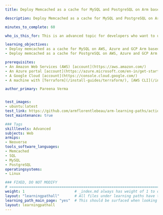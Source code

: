 ```yaml
---
title: Deploy Memcached as a cache for MySQL and PostgreSQL on Arm based servers

description: Deploy Memcached as a cache for MySQL and PostgreSQL on Arm servers

minutes_to_complete: 60

who_is_this_for: This is an advanced topic for developers who want to use memcached as their in-memory key-value store.

learning_objectives:
- Deploy memcached as a cache for MySQL on AWS, Azure and GCP Arm based Instance
- Deploy memcached as a cache for PostgreSQL on AWS, Azure and GCP Arm based Instance

prerequisites:
- An Amazon Web Services (AWS) [account](https://aws.amazon.com/)
- An Azure portal [account](https://azure.microsoft.com/en-in/get-started/azure-portal)
- A Google Cloud [account](https://console.cloud.google.com/)
- A machine with [Terraform](/install-guides/terraform/), [AWS CLI](/install-guides/aws-cli), [Google Cloud CLI](/install-guides/gcloud), [Azure CLI](/install-guides/azure-cli), [AWS IAM authenticator](https://docs.aws.amazon.com/eks/latest/userguide/install-aws-iam-authenticator.html), and [Ansible](/install-guides/ansible/) installed

author_primary: Pareena Verma


test_images:
- ubuntu:latest
test_link: https://github.com/armflorentlebeau/arm-learning-paths/actions/runs/4312122327
test_maintenance: true

### Tags
skilllevels: Advanced
subjects: Web
armips:
- Neoverse
tools_software_languages:
- Memcached
- SQL
- MySQL
- PostgreSQL
operatingsystems:
- Linux

### FIXED, DO NOT MODIFY
# ================================================================================
weight: 1                       # _index.md always has weight of 1 to order correctly
layout: "learningpathall"       # All files under learning paths have this same wrapper
learning_path_main_page: "yes"  # This should be surfaced when looking for related content. Only set for _index.md of learning path content.
layout: learningpathall
---
```


